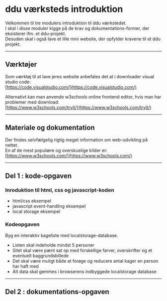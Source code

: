 # ddu værksteds introduktion

Velkommen til tre modulers introduktion til ddu værkstedet.    
I skal i disse moduler kigge på de krav og dokumentations-former, der eksisterer ifm. et ddu-projekt.    
Desuden skal i også lave et lille mini website, der opfylder kravene til et ddu projekt. 

--------------------------------

## Værktøjer

Som værktøj til at lave jeres website anbefales det at i downloader visual studio code:    
[https://code.visualstudio.com/](https://code.visualstudio.com/)

Alternativt kan man anvende w3schools online frontend editor, hvis man har problemer med download:      
[https://www.w3schools.com/tryit/](https://www.w3schools.com/tryit/)

--------------------------------

## Materiale og dokumentation

Der findes selvfælgelig rigtig meget information om web-udvikling på nettet.  
En af de mest populære og overskuelige kilder er:     
[https://www.w3schools.com/](https://www.w3schools.com/)

--------------------------------

## Del 1 : kode-opgaven

### Inroduktion til html, css og javascript-koden

- html/css eksempel
- javascript event-handling eksempel
- local storage eksempel

### Kodeopgaven 

Byg en interaktiv kageliste med localstorage-database.

- Listen skal indeholde mindst 5 personer
- Sitet skal være pænt sat op med forskellige farver, overskrifter og et eventuelt baggrundsbillede
- Det skal være muligt både at forøge og reducere antal kager en person har haft med
- Alt data skal gemmes i browserens indbyggede localstorage database

--------------------------------

## Del 2 : dokumentations-opgaven

